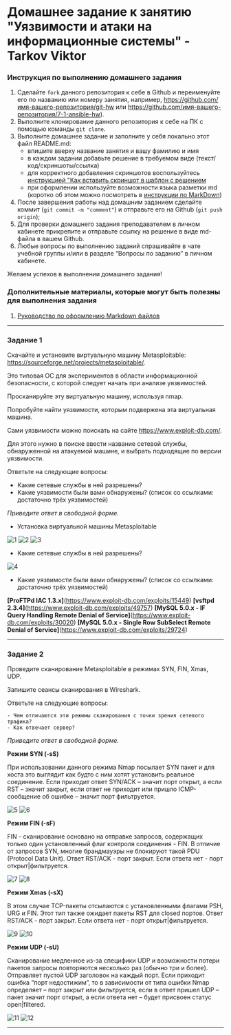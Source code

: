 # Домашнее задание к занятию "Уязвимости и атаки на информационные системы" - Tarkov Viktor


### Инструкция по выполнению домашнего задания

   1. Сделайте `fork` данного репозитория к себе в Github и переименуйте его по названию или номеру занятия, например, https://github.com/имя-вашего-репозитория/git-hw или  https://github.com/имя-вашего-репозитория/7-1-ansible-hw).
   2. Выполните клонирование данного репозитория к себе на ПК с помощью команды `git clone`.
   3. Выполните домашнее задание и заполните у себя локально этот файл README.md:
      - впишите вверху название занятия и вашу фамилию и имя
      - в каждом задании добавьте решение в требуемом виде (текст/код/скриншоты/ссылка)
      - для корректного добавления скриншотов воспользуйтесь [инструкцией "Как вставить скриншот в шаблон с решением](https://github.com/netology-code/sys-pattern-homework/blob/main/screen-instruction.md)
      - при оформлении используйте возможности языка разметки md (коротко об этом можно посмотреть в [инструкции  по MarkDown](https://github.com/netology-code/sys-pattern-homework/blob/main/md-instruction.md))
   4. После завершения работы над домашним заданием сделайте коммит (`git commit -m "comment"`) и отправьте его на Github (`git push origin`);
   5. Для проверки домашнего задания преподавателем в личном кабинете прикрепите и отправьте ссылку на решение в виде md-файла в вашем Github.
   6. Любые вопросы по выполнению заданий спрашивайте в чате учебной группы и/или в разделе “Вопросы по заданию” в личном кабинете.
   
Желаем успехов в выполнении домашнего задания!
   
### Дополнительные материалы, которые могут быть полезны для выполнения задания

1. [Руководство по оформлению Markdown файлов](https://gist.github.com/Jekins/2bf2d0638163f1294637#Code)

---

### Задание 1

Скачайте и установите виртуальную машину Metasploitable: https://sourceforge.net/projects/metasploitable/.

Это типовая ОС для экспериментов в области информационной безопасности, с которой следует начать при анализе уязвимостей.

Просканируйте эту виртуальную машину, используя nmap.

Попробуйте найти уязвимости, которым подвержена эта виртуальная машина.

Сами уязвимости можно поискать на сайте https://www.exploit-db.com/.

Для этого нужно в поиске ввести название сетевой службы, обнаруженной на атакуемой машине, и выбрать подходящие по версии уязвимости.

Ответьте на следующие вопросы:

   - Какие сетевые службы в ней разрешены?
   - Какие уязвимости были вами обнаружены? (список со ссылками: достаточно трёх уязвимостей)

*Приведите ответ в свободной форме.*

   - Установка виртуальной машины Metasploitable

![1](img/1.png)
![2](img/2.png)
![3](img/3.png)

   - Какие сетевые службы в ней разрешены?

![4](img/4.png)

- Какие уязвимости были вами обнаружены? (список со ссылками: достаточно трёх уязвимостей)

**[ProFTPd IAC 1.3.x]**(https://www.exploit-db.com/exploits/15449)
**[vsftpd 2.3.4]**(https://www.exploit-db.com/exploits/49757)
**[MySQL 5.0.x - IF Query Handling Remote Denial of Service]**(https://www.exploit-db.com/exploits/30020)
**[MySQL 5.0.x - Single Row SubSelect Remote Denial of Service]**(https://www.exploit-db.com/exploits/29724)

---

### Задание 2

Проведите сканирование Metasploitable в режимах SYN, FIN, Xmas, UDP.

Запишите сеансы сканирования в Wireshark.

Ответьте на следующие вопросы:

    - Чем отличаются эти режимы сканирования с точки зрения сетевого трафика?
    - Как отвечает сервер?

*Приведите ответ в свободной форме.*

**Режим SYN (-sS)**

При использовании данного режима Nmap посылает SYN пакет и для хоста это выглядит как будто с ним хотят установить реальное соединение. Если приходит ответ SYN/ACK – значит порт открыт, а если RST – значит закрыт, если ответ не приходит или пришло ICMP-сообщение об ошибке – значит порт фильтруется.

![5](img/5.png)
![6](img/6.png)

**Режим FIN (-sF)**

FIN - сканирование основано на отправке запросов, содержащих только один установленный флаг контроля соединения - FIN. В отличие от запросов SYN, многие брандмауэры не блокируют такой PDU (Protocol Data Unit). Ответ RST/ACK - порт закрыт. Если ответа нет - порт открыт|фильтруется. 

![7](img/7.png)
![8](img/8.png)

**Режим Xmas (-sX)**

В этом случае TCP-пакеты отсылаются с установленными флагами PSH, URG и FIN. Этот тип также ожидает пакеты RST для closed портов. Ответ RST/ACK - порт закрыт. Если ответа нет - порт открыт|фильтруется. 

![9](img/9.png)
![10](img/10.png)

**Режим UDP (-sU)**

Сканирование медленное из-за специфики UDP и возможности потери пакетов запросы повторяются несколько раз (обычно три и более). Отправляет пустой UDP заголовок на каждый порт. Если приходит ошибка “порт недостижим”, то в зависимости от типа ошибки Nmap определяет – порт закрыт или фильтруется, если в ответ пришел UDP – пакет значит порт открыт, а если ответа нет – будет присвоен статус open|filtered. 

![11](img/11.png)
![12](img/12.png)

---


